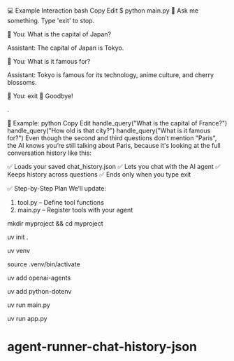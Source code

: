 💻 Example Interaction
bash
Copy
Edit
$ python main.py
🧠 Ask me something. Type 'exit' to stop.

👤 You: What is the capital of Japan?

Assistant: The capital of Japan is Tokyo.

👤 You: What is it famous for?

Assistant: Tokyo is famous for its technology, anime culture, and cherry blossoms.

👤 You: exit
👋 Goodbye!




.

💬 Example:
python
Copy
Edit
handle_query("What is the capital of France?")
handle_query("How old is that city?")
handle_query("What is it famous for?")
Even though the second and third questions don’t mention "Paris", the AI knows you’re still talking about Paris, because it's looking at the full conversation history like this:

✅ Loads your saved chat_history.json
✅ Lets you chat with the AI agent
✅ Keeps history across questions
✅ Ends only when you type exit




✅ Step-by-Step Plan
We’ll update:

1. tool.py – Define tool functions
2. main.py – Register tools with your agent




mkdir myproject && cd myproject

uv init . 

uv venv 

source .venv/bin/activate

uv add openai-agents

uv add python-dotenv

uv run main.py

uv run app.py

# agent-runner-chat-history-json

